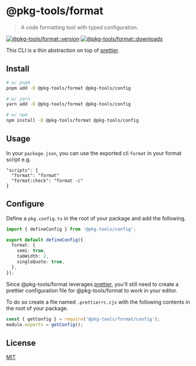 # @pkg-tools/format

> A code formatting tool with typed configuration.

[![@pkg-tools/format::version][format-version-src]][format-version-href]
[![@pkg-tools/format::downloads][format-downloads-src]][format-downloads-href]

This CLI is a thin abstraction on top of [prettier](https://prettier.io/).

## Install

```bash
# w/ pnpm
pnpm add -D @pkg-tools/format @pkg-tools/config

# w/ yarn
yarn add -D @pkg-tools/format @pkg-tools/config

# w/ npm
npm install -D @pkg-tools/format @pkg-tools/config
```

## Usage

In your `package.json`, you can use the exported cli `format` in your format script e.g.

```
"scripts": {
  "format": "format"
  "format:check": "format -c"
}
```

## Configure

Define a `pkg.config.ts` in the root of your package and add the following.

```ts
import { defineConfig } from '@pkg-tools/config';

export default defineConfig({
  format: {
    semi: true,
    tabWidth: 2,
    singleQuote: true,
  },
});
```

Since @pkg-tools/format leverages [prettier](https://prettier.io/), you'll still need to create a prettier configuration file for @pkg-tools/format to work in your editor.

To do so create a file named `.prettierrc.cjs` with the following contents in the root of your package.

```js
const { getConfig } = require('@pkg-tools/format/config');
module.exports = getConfig();
```

## License

[MIT](./LICENSE)

[format-version-src]: https://img.shields.io/npm/v/%40pkg-tools/format?style=flat-square
[format-version-href]: https://npmjs.com/package/%40pkg-tools/format
[format-downloads-src]: https://img.shields.io/npm/dm/%40pkg-tools/format?style=flat-square
[format-downloads-href]: https://npmjs.com/package/%40pkg-tools/format
